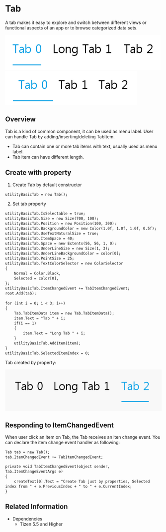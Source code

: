 # Tab
A tab makes it easy to explore and switch between different views or functional aspects of an app or to browse categorized data sets.

![Tab](./media/tab.png) ![Tab](./media/tab2.png)

## Overview
Tab is a kind of common component, it can be used as menu label. User can handle Tab by adding/inserting/deleting TabItem.

- Tab can contain one or more tab items with text, usually used as menu label.
- Tab item can have different length.

## Create with property
1. Create Tab by default constructor

~~~{.cs}
utilityBasicTab = new Tab();
~~~

2. Set tab property

~~~{.cs}
utilityBasicTab.IsSelectable = true;
utilityBasicTab.Size = new Size(700, 108);
utilityBasicTab.Position = new Position(100, 300);
utilityBasicTab.BackgroundColor = new Color(1.0f, 1.0f, 1.0f, 0.5f);
utilityBasicTab.UseTextNaturalSize = true;
utilityBasicTab.ItemSpace = 40;
utilityBasicTab.Space = new Extents(56, 56, 1, 0);
utilityBasicTab.UnderLineSize = new Size(1, 3);
utilityBasicTab.UnderLineBackgroundColor = color[0];
utilityBasicTab.PointSize = 25;
utilityBasicTab.TextColorSelector = new ColorSelector
{
    Normal = Color.Black,
    Selected = color[0],
};
utilityBasicTab.ItemChangedEvent += TabItemChangedEvent;
root.Add(tab);

for (int i = 0; i < 3; i++)
{
    Tab.TabItemData item = new Tab.TabItemData();
    item.Text = "Tab " + i;
    if(i == 1)
    {
        item.Text = "Long Tab " + i;
    }
    utilityBasicTab.AddItem(item);
}
utilityBasicTab.SelectedItemIndex = 0;
~~~

Tab created by property:

![Tab](./media/tab.gif)

## Responding to ItemChangedEvent
When user click an item on Tab, the Tab receives an iten change event.
You can declare the item change event handler as following:

~~~{.cs}
Tab tab = new Tab();
tab.ItemChangedEvent += TabItemChangedEvent;
~~~

~~~{.cs}
private void TabItemChangedEvent(object sender, Tab.ItemChangeEventArgs e)
{
    createText[0].Text = "Create Tab just by properties, Selected index from " + e.PreviousIndex + " to " + e.CurrentIndex;
}
~~~

## Related Information
- Dependencies
  -   Tizen 5.5 and Higher